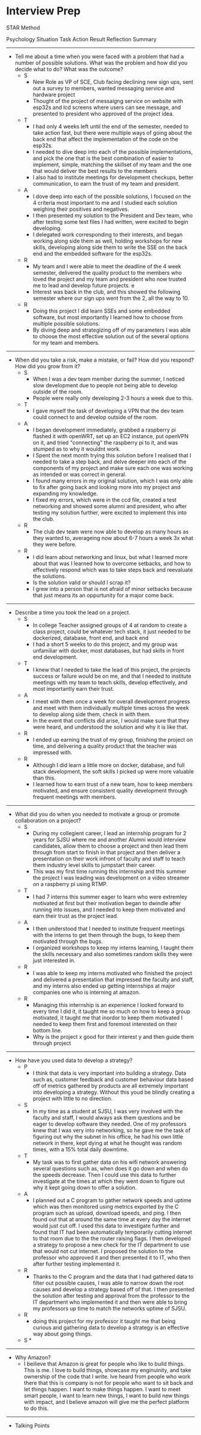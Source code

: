 # Interview Prep 

STAR Method

Psychology
Situation 
Task 
Action 
Result
Reflection
Summary 

<hr>

* Tell me about a time when you were faced with a problem that had a number of possible solutions. What was the problem and how did you decide what to do? What was the outcome? 
    * S
        * New Role as VP of SCE, Club facing declining new sign ups, sent out a survey to members, wanted messaging service and hardware project
        * Thought of the project of messaigng service on website with esp32s and lcd screens where users can see message, and presented to president who approved of the project idea.
    * T
        * I had only 4 weeks left until the end of the semester, needed to take action fast, but there were multiple ways of going about the back end that affect the implementation of the code on the esp32s.
        * I needed to dive deep into each of the possible implementations, and pick the one that is the best combination of easier to implement, simple, matching the skillset of my team and the one that would deliver the best results to the members
        * I also had to institute meetings for development checkups, better communication, to earn the trust of my team and president. 
    * A
        * I dove deep into each of the possible solutions, I focused on the 4 criteria most important to me and I studied each solution weighing their positives and negatives.
        * I then presented my solution to the President and Dev team, who after testing some test files I had written, were excited to begin developing.
        * I delegated work corresponding to their interests, and began working along side them as well, holding workshops for new skills, developing along side them to write the SSE on the back end and the embedded software for the esp32s.
    * R
        * My team and I were able to meet the deadline of the 4 week semester, delivered the quality product to the members who loved the project and my team and president who now trusted me to lead and develop future projects. e
        * Interest was back in the club, and this showed the following semester where our sign ups went from the 2, all the way to 10. 
    * R
        * Doing this project I did learn SSEs and some embedded software, but most importantly I learned how to choose from multiple possible solutions.
        * By diving deep and strategizing off of my parameters I was able to choose the most effective solution out of the several options for my team and members.
<hr >

* When did you take a risk, make a mistake, or fail? How did you respond? How did you grow from it? 
    * S
        * When I was a dev team member during the summer, I noticed slow development due to people not being able to develop outside of the room.
        * People were really only developing 2-3 hours a week due to this. 
    * T
        * I gave myself the task of developing a VPN that the dev team could connect to and develop outside of the room. 
    * A
        * I began development immediately, grabbed a raspberry pi flashed it with openWRT, set up an EC2 instance, put openVPN on it, and tried "connecting" the raspberry pi to it, and was stumped as to why it wouldnt work. 
        * I Spent the next month trying this solution before I realised that I needed to take a step back, and delve deeper into each of the components of my project and make sure each one was working as intended or was correct in general. 
        * I found many errors in my original solution, which I was only able to fix after going back and looking more into my project and expanding my knowledge.
        * I fixed my errors, which were in the ccd file, created a test networking and showed some alumni and president, who after testing my solution further, were excited to implement this into the club.
    * R
        * The club dev team were now able to develop as many hours as they wanted to, averageing now about 6-7 hours a week 3x what they were before. 
    * R
        * I did learn about networking and linux, but what I learned more about that was I learned how to overcome setbacks, and how to effectively respond which was to take steps back and reevaluate the solutions. 
        * Is the solution valid or should I scrap it?
        * I grew into a person that is not afraid of minor setbacks because that just means its an oppurtunity for a major come back. 
<hr >
 
* Describe a time you took the lead on a project. 
    * S
        * In college Teacher assigned groups of 4 at random to create a class project, could be whatever tech stack, it just needed to be dockerized, database, front end, and back end
        * I had a short 5 weeks to do this project, and my group was unfamiliar with docker, most databases, but had skills in front end development. 
    * T
        * I knew that I needed to take the lead of this project, the projects success or failure would be on me, and that I needed to institute meetings with my team to teach skills, develop effectively, and most importantly earn their trust. 
    * A
        * I meet with them once a week for overall development progress and meet with them individually multiple times across the week to develop along side them, check in with them.
        * In the event that conflicts did arise, I would make sure that they were heard, and understood the solution and why it is like that.
    * R
        * I ended up earning the trust of my group, finishing the project on time, and delivering a quality product that the teacher was impressed with. 
    * R
        * Although I did learn a little more on docker, database, and full stack development, the soft skills I picked up were more valuable than this. 
        * I learned how to earn trust of a new team, how to keep members motivated, and ensure consistent quality development through frequent meetings with members. 
<hr >

* What did you do when you needed to motivate a group or promote collaboration on a project? 
    * S
        * During my collegient career, I lead an internship program for 2 years for SJSU where me and another Alumni would interview candidates, allow them to choose a project and then lead them through from start to finish in that project and then deliver a presentation on their work infront of faculty and staff to teach them industry level skills to jumpstart their career.
        * This was my first time running this internship and this summer the project I was leading was development on a video streamer on a raspberry pi using RTMP.
    * T
        * I had 7 interns this summer eager to learn who were extremley motivated at first but their motivation began to dwindle after running into issues, and I needed to keep them motivated and earn their trust as the project lead.
    * A
        * I then understood that I needed to institute frequent meetings with the interns to get them through the bugs, to keep them motivated through the bugs. 
        * I organized workshops to keep my interns learning, I taught them the skills necessary and also sometimes random skills they were just interested in.  
    * R
        * I was able to keep my interns motivated who finished the project and delivered a presentation that impressed the faculty and staff, and my interns also ended up getting internships at major companies one who is interning at amazon.
    * R
        * Managing this internship is an experience I looked forward to every time I did it, it taught me so much on how to keep a group motivated, it taught me that inordor to keep them motivated I needed to keep them first and foremost interested on their bottom line. 
        * Why is the project x good for their interest y and then guide them through project 
<hr >

* How have you used data to develop a strategy? 
    * P 
        * I think that data is very important into building a strategy. Data such as, customer feedback and customer behaviour data based off of metrics gathered by products are all extremely important into developing a strategy. Without this youd be blindly creating a project with little to no direction.
    * S
        * In my time as a student at SJSU, I was very involved with the faculty and staff, I would always ask them questions and be eager to develop software they needed. One of my professors knew that I was very into networking, so he gave me the task of figuring out why the subnet in his office, he had his own little network in there, kept dying at what he thought was random times, with a 15% total daily downtime.
    * T
        * My task was to first gather data on his wifi network answering several questions such as, when does it go down and when do the speeds decrease. Then I could use this data to further investigate at the times at which they went down to figure out why it kept going down to offer a solution.
    * A
        * I planned out a C program to gather network speeds and uptime which was then monitored using metrics exported by the C program such as upload, download speeds, and ping. I then found out that at around the same time at every day the internet would just cut off. I used this data to investigate further and found that IT had been automatically temporarily cutting internet to that room due to the the router raising flags. I then developed a strategy to propose a new check for the IT department to use that would not cut internet. I proposed the solution to the professor who approved it and then presented it to IT, who then after further testing implemented it.  
    * R
        * Thanks to the C program and the data that I had gathered data to filter out possible causes, I was able to narrow down the root causes and develop a strategy based off of that. I then presented the solution after testing and approval from the professor to the IT department who implemented it and then were able to bring my professors up time to match the networks uptime of SJSU.
    * R
        * doing this project for my professor it taught me that being curious and gathering data to develop a strategy is an effective way about going things. 
    * S
        * 

<hr> 

* Why Amazon? 
    * I beilieve that Amazon is great for people who like to build things. This is me. I love to build things, showcase my enginuinity, and take ownership of the code that I write. Ive heard from people who work there that this is company is not for people who want to sit back and let things happen. I want to make things happen. I want to meet smart people, I want to learn new things, I want to build new things with impact, and I believe amazon will give me the perfect platform to do this. 





<hr>

* Talking Points 
